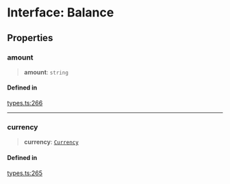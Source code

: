 # Interface: Balance

## Properties

### amount

> **amount**: `string`

#### Defined in

[types.ts:266](https://github.com/monerium/js-monorepo/blob/main/packages/sdk/src/types.ts#L266)

***

### currency

> **currency**: [`Currency`](/docs/packages/SDK/enumerations/Currency.md)

#### Defined in

[types.ts:265](https://github.com/monerium/js-monorepo/blob/main/packages/sdk/src/types.ts#L265)
